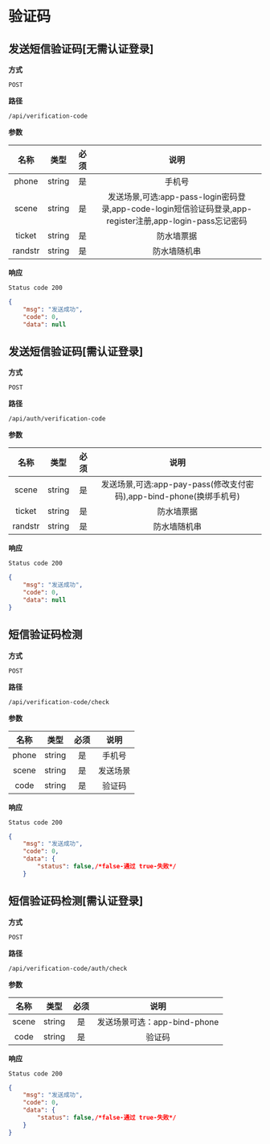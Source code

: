 # 验证码

## 发送短信验证码[无需认证登录]

**方式**

`POST`

**路径**

`/api/verification-code`

**参数**

|  名称  |  类型  | 必须 |                                   说明                                    |
| :----: | :----: | :--: | :-----------------------------------------------------------------------: |
| phone | string |  是  |                  手机号                   |
| scene | string |  是  |                 发送场景,可选:app-pass-login密码登录,app-code-login短信验证码登录,app-register注册,app-login-pass忘记密码                  |
| ticket | string |  是  |                防水墙票据        |
| randstr | string |  是  |                 防水墙随机串             |

**响应**

`Status code 200`

```json
{
    "msg": "发送成功",
    "code": 0,
    "data": null
```

## 发送短信验证码[需认证登录]

**方式**

`POST`

**路径**

`/api/auth/verification-code`

**参数**

|  名称  |  类型  | 必须 |                                   说明                                    |
| :----: | :----: | :--: | :-----------------------------------------------------------------------: |
| scene | string |  是  |                 发送场景,可选:app-pay-pass(修改支付密码),app-bind-phone(换绑手机号)                 |
| ticket | string |  是  |                防水墙票据        |
| randstr | string |  是  |                 防水墙随机串             |

**响应**

`Status code 200`

```json
{
    "msg": "发送成功",
    "code": 0,
    "data": null
}
```

## 短信验证码检测

**方式**

`POST`

**路径**

`/api/verification-code/check`

**参数**

|  名称  |  类型  | 必须 |                                   说明                                    |
| :----: | :----: | :--: | :-----------------------------------------------------------------------: |
| phone | string |  是  |                  手机号                   |
| scene | string |  是  |                 发送场景                  |
| code | string |  是  |                 验证码                  |

**响应**

`Status code 200`

```json
{
    "msg": "发送成功",
    "code": 0,
    "data": {
        "status": false,/*false-通过 true-失败*/
    }
```

## 短信验证码检测[需认证登录]

**方式**

`POST`

**路径**

`/api/verification-code/auth/check`

**参数**

|  名称  |  类型  | 必须 |                                   说明                                    |
| :----: | :----: | :--: | :-----------------------------------------------------------------------: |
| scene | string |  是  |                 发送场景可选：app-bind-phone                 |
| code | string |  是  |                 验证码             |

**响应**

`Status code 200`

```json
{
    "msg": "发送成功",
    "code": 0,
    "data": {
        "status": false,/*false-通过 true-失败*/
    }
}
```